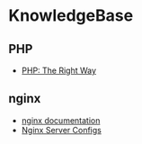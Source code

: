 # KnowledgeBase

## PHP

* [PHP: The Right Way](http://www.phptherightway.com/)

## nginx

* [nginx documentation](http://nginx.org/en/docs/)
* [Nginx Server Configs](https://github.com/h5bp/server-configs-nginx)
